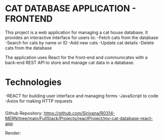 # CAT DATABASE APPLICATION - FRONTEND

This project is a web application for managing a cat house database. It provides an interactive interface for users to:
    -Fetch cats from the database
    -Search for cats by name or ID
    -Add new cats
    -Update cat details
    -Delete cats from the database
    
The application uses React for the front-end and communicates with a back-end REST API to store and manage cat data in a database.

# Technologies

-REACT for building user interface and managing forms
-JavaScript to code 
-Axios for making HTTP requests

### 

Github Repository: https://github.com/Siriyana/R0314-MERN/tree/main/FullStack/Projects/reactProject/my-cat-database-react-app

Render:
